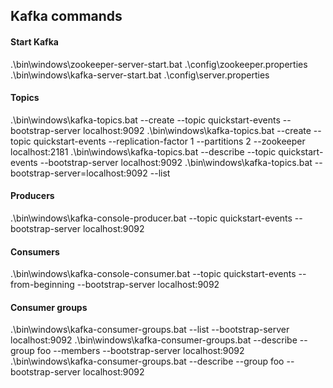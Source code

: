 ## Kafka commands

#### Start Kafka
.\bin\windows\zookeeper-server-start.bat .\config\zookeeper.properties
.\bin\windows\kafka-server-start.bat .\config\server.properties

#### Topics
.\bin\windows\kafka-topics.bat --create --topic quickstart-events --bootstrap-server localhost:9092
.\bin\windows\kafka-topics.bat --create --topic quickstart-events --replication-factor 1 --partitions 2 --zookeeper localhost:2181
.\bin\windows\kafka-topics.bat --describe --topic quickstart-events --bootstrap-server localhost:9092
.\bin\windows\kafka-topics.bat --bootstrap-server=localhost:9092 --list

#### Producers
.\bin\windows\kafka-console-producer.bat --topic quickstart-events --bootstrap-server localhost:9092

#### Consumers
.\bin\windows\kafka-console-consumer.bat --topic quickstart-events --from-beginning --bootstrap-server localhost:9092

#### Consumer groups
.\bin\windows\kafka-consumer-groups.bat --list --bootstrap-server localhost:9092
.\bin\windows\kafka-consumer-groups.bat --describe --group foo --members --bootstrap-server localhost:9092
.\bin\windows\kafka-consumer-groups.bat --describe --group foo --bootstrap-server localhost:9092